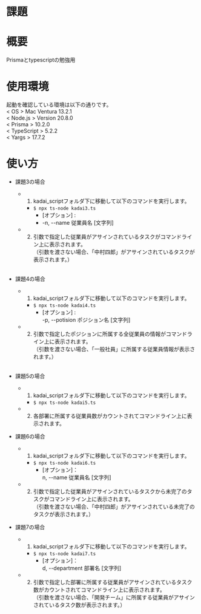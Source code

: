 # 課題

# 概要
Prismaとtypescriptの勉強用

# 使用環境
起動を確認している環境は以下の通りです。<br>
< OS > Mac Ventura 13.2.1<br>
< Node.js > Version 20.8.0<br>
< Prisma > 10.2.0<br>
< TypeScript > 5.2.2<br>
< Yargs > 17.7.2

# 使い方
- 課題3の場合
	- 1. kadai_scriptフォルダ下に移動して以下のコマンドを実行します。<br>
		- `$ npx ts-node kadai3.ts`<br>
			- [オプション] : <br>
			- -n, --name		従業員名		[文字列]

	- 2. 引数で指定した従業員がアサインされているタスクがコマンドライン上に表示されます。<br>
	（引数を渡さない場合、「中村四郎」がアサインされているタスクが表示されます。） <br><br>

- 課題4の場合
	- 1. kadai_scriptフォルダ下に移動して以下のコマンドを実行します。<br>
		- `$ npx ts-node kadai4.ts` <br>
			- [オプション] : <br>
			-p, --potision	ポジション名	[文字列]

	- 2. 引数で指定したポジションに所属する全従業員の情報がコマンドライン上に表示されます。<br>
	（引数を渡さない場合、「一般社員」に所属する従業員情報が表示されます。）<br><br>

- 課題5の場合
	- 1. kadai_scriptフォルダ下に移動して以下のコマンドを実行します。<br>
		- `$ npx ts-node kadai5.ts` <br>

	- 2. 各部署に所属する従業員数がカウントされてコマンドライン上に表示されます。<br>

- 課題6の場合
	- 1. kadai_scriptフォルダ下に移動して以下のコマンドを実行します。<br>
		- `$ npx ts-node kadai6.ts` <br>
			- [オプション]：<br>
			n, --name		従業員名	[文字列]

	- 2. 引数で指定した従業員がアサインされているタスクから未完了のタスクがコマンドライン上に表示されます。<br>
	（引数を渡さない場合、「中村四郎」がアサインされている未完了のタスクが表示されます。）

- 課題7の場合
	- 1. kadai_scriptフォルダ下に移動して以下のコマンドを実行します。<br>
		- `$ npx ts-node kadai7.ts` <br>
			- [オプション]：<br>
			d, --department	部署名		[文字列]

	- 2. 引数で指定した部署に所属する従業員がアサインされているタスク数がカウントされてコマンドライン上に表示されます。<br>
	（引数を渡さない場合、「開発チーム」に所属する従業員がアサインされているタスク数が表示されます。）